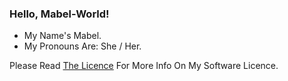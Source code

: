 ### Hello, Mabel-World!

- My Name's Mabel.
- My Pronouns Are: She / Her.

Please Read <a href="https://web.mabelisyt.co/mcspsl">The Licence</a> For More Info On My Software Licence.

